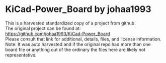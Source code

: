 
# KiCad-Power_Board by johaa1993  
This is a harvested standardized copy of a project from github.  
The original project can be found at:  
https://github.com/johaa1993/KiCad-Power_Board  
Please consult that link for additional, details, files, and license information.  
Note: It was auto harvested and if the original repo had more than one board file or anything out of the ordinary the files here are likely not representative.  
    